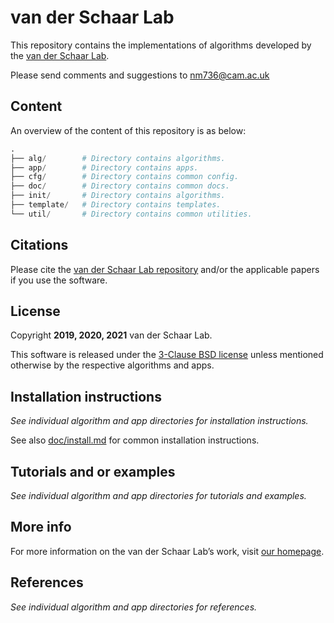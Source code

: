 # van der Schaar Lab
This repository contains the implementations of algorithms developed
by the [van der Schaar Lab](https://www.vanderschaar-lab.com/).

Please send comments and suggestions to [nm736@cam.ac.uk](mailto:nm736@cam.ac.uk)

## Content
An overview of the content of this repository is as below:
```python
.
├── alg/        # Directory contains algorithms.
├── app/        # Directory contains apps.
├── cfg/        # Directory contains common config.
├── doc/        # Directory contains common docs.
├── init/       # Directory contains algorithms.
├── template/   # Directory contains templates.
└── util/       # Directory contains common utilities.
```

## Citations
Please cite the [van der Schaar Lab repository](https://github.com/vanderschaarlab/mlforhealthlabpub/) and/or the applicable papers if you use the software.

## License
Copyright **2019, 2020, 2021** van der Schaar Lab.

This software is released under the [3-Clause BSD license](https://opensource.org/licenses/BSD-3-Clause) unless mentioned otherwise by the respective algorithms and apps.

## Installation instructions
*See individual algorithm and app directories for installation instructions.*

See also [doc/install.md](doc/install.md) for common installation instructions.

## Tutorials and or examples
*See individual algorithm and app directories for tutorials and examples.*

## More info
For more information on the van der Schaar Lab’s work, visit [our homepage](https://www.vanderschaar-lab.com/).

## References
*See individual algorithm and app directories for references.*
